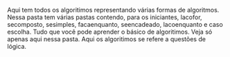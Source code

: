 Aqui tem todos os algoritimos representando várias formas de algoritmos.
Nessa pasta tem várias pastas contendo, para os iniciantes, lacofor, secomposto, sesimples, facaenquanto, seencadeado, lacoenquanto e caso escolha. 
Tudo que você pode aprender o básico de algoritimos. Veja só apenas aqui nessa pasta.
Aqui os algoritimos se refere a questões de lógica.